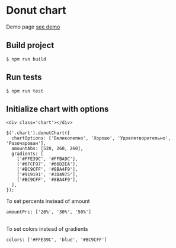 # Donut chart


Demo page <a href="https://xenialugovaya.github.io/Donut-Chart/dist/">see demo</a>

<h2>Build project</h2>
<pre>
<code>$ npm run build</code>
</pre>

<h2>Run tests</h2>
<pre>
<code>$ npm run test</code>
</pre>

<h2>Initialize chart with options</h2>
<pre>
<code>&lt;div class='chart'&gt;&lt;/div&gt;</code>
</pre>

<pre>
<code>$('.chart').donutChart({
  chartOptions: ['Великолепно', 'Хорошо', 'Удовлетворительно', 'Разочарован'],
  amountAbs: [520, 260, 260],
  gradients: [
    ['#FFE39C', '#FFBA9C'],
    ['#6FCF97', '#66D2EA'],
    ['#BC9CFF', '#8BA4F9'],
    ['#919191', '#3D4975'],
    ['#BC9CFF', '#8BA4F9'],
  ],
});</code>
</pre>
<p>To set percents instead of amount</p>
<pre>
<code>amountPrc: ['20%', '30%', '50%']</code>

</pre>
<p>To set colors instead of gradients</p>
<pre>
<code>colors: ['#FFE39C', 'blue', '#BC9CFF']</code>
</pre>